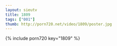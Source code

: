 ```yaml
--- 
layout: sieutv
title: 1809
tags: ["001"]
thumb: http://porn720.net/video/1809/poster.jpg
---
```

{% include porn720 key="1809" %} 
